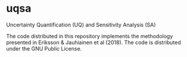 # uqsa
Uncertainty Quantification (UQ) and Sensitivity Analysis (SA)

The code distributed in this repository implements the methodology presented in Eriksson & Jauhiainen et al (2018). The code is distributed under the GNU Public License.
